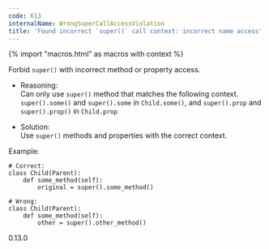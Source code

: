 ```yaml
---
code: 613
internalName: WrongSuperCallAccessViolation
title: 'Found incorrect `super()` call context: incorrect name access'
---
```


{% import "macros.html" as macros with context %}

Forbid `super()` with incorrect method or property access.

  - Reasoning:  
    Can only use `super()` method that matches the following context.
    `super().some()` and `super().some` in `Child.some()`, and
    `super().prop` and `super().prop()` in `Child.prop`

  - Solution:  
    Use `super()` methods and properties with the correct context.

Example:

    # Correct:
    class Child(Parent):
        def some_method(self):
            original = super().some_method()
    
    # Wrong:
    class Child(Parent):
        def some_method(self):
            other = super().other_method()

<div class="versionadded">

0.13.0

</div>